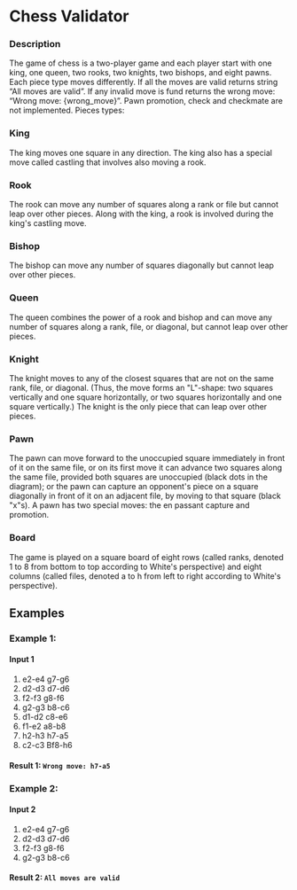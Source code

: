 # __**Chess Validator**__

### __**Description**__
The game of chess is a two-player game and each player start with one king, one queen, two rooks, two knights, two bishops, and eight pawns. Each piece type moves differently. If all the moves are valid returns string “All moves are valid”. If any invalid move is fund returns the wrong move: “Wrong move: {wrong_move}”. Pawn promotion, check and checkmate are not implemented. Pieces types:
### __**King**__
The king moves one square in any direction. The king also has a special move called castling that involves also moving a rook.
### __**Rook**__
The rook can move any number of squares along a rank or file but cannot leap over other pieces. Along with the king, a rook is involved during the king's castling move.
### __**Bishop**__
The bishop can move any number of squares diagonally but cannot leap over other pieces.
### __**Queen**__
The queen combines the power of a rook and bishop and can move any number of squares along a rank, file, or diagonal, but cannot leap over other pieces.
### __**Knight**__
The knight moves to any of the closest squares that are not on the same rank, file, or diagonal. (Thus, the move forms an "L"-shape: two squares vertically and one square horizontally, or two squares horizontally and one square vertically.) The knight is the only piece that can leap over other pieces.
### __**Pawn**__
The pawn can move forward to the unoccupied square immediately in front of it on the same file, or on its first move it can advance two squares along the same file, provided both squares are unoccupied (black dots in the diagram); or the pawn can capture an opponent's piece on a square diagonally in front of it on an adjacent file, by moving to that square (black "x"s). A pawn has two special moves: the en passant capture and promotion.

### __**Board**__
The game is played on a square board of eight rows (called ranks, denoted 1 to 8 from bottom to top according to White's perspective) and eight columns (called files, denoted a to h from left to right according to White's perspective).

## __**Examples**__
### __**Example 1**__:
#### Input 1
1. e2-e4   g7-g6
2. d2-d3   d7-d6
3. f2-f3   g8-f6
4. g2-g3   b8-c6
5. d1-d2   c8-e6
6. f1-e2   a8-b8
7. h2-h3   h7-a5
8. c2-c3   Bf8-h6
#### Result 1: ` Wrong move: h7-a5 `

### __**Example 2**__:
#### Input 2
1. e2-e4   g7-g6
2. d2-d3   d7-d6
3. f2-f3   g8-f6
4. g2-g3   b8-c6
#### Result 2: `All moves are valid`

